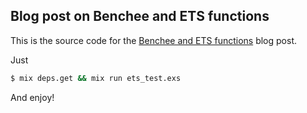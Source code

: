 ## Blog post on Benchee and ETS functions

This is the source code for the [Benchee and ETS functions](https://write.as/yuriploc/benchee-and-ets-functions) blog post.

Just

```sh
$ mix deps.get && mix run ets_test.exs
```

And enjoy!